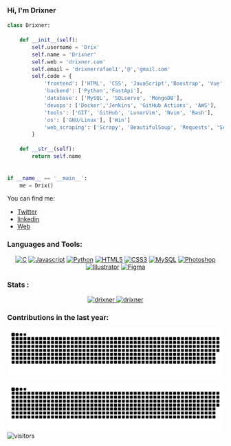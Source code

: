 <!---------- Profile banner ---------->

<!---------- Introduction ---------->
### Hi, I'm Drixner



```python
class Drixner:

    def __init__(self):
        self.username = 'Drix'
        self.name = 'Drixner'
        self.web = 'drixner.com'
        self.email = 'drixnerrafael1','@','gmail.com'
        self.code = {
            'frontend': ['HTML', 'CSS', 'JavaScript','Boostrap', 'Vue', 'tailwindCSS'],
            'backend': ['Python','FastApi'],
            'database': ['MySQL', 'SQLserve', 'MongoDB'],
            'devops': ['Docker','Jenkins', 'GitHub Actions', 'AWS'],
            'tools': ['GIT', 'GitHub', 'LunarVim', 'Nvim', 'Bash'],
            'os': ['GNU/Linux'], ['Win']
            'web_scraping': ['Scrapy', 'BeautifulSoup', 'Requests', 'Selenium', 'Puppeteer']
        }

    def __str__(self):
        return self.name


if __name__ == '__main__':
    me = Drix()

```

You can find me:
- [Twitter](https://twitter.com/DrixnerRafael)
- [linkedin](https://www.linkedin.com/in/drixner/)
- [Web](https://drixner.com/)

<!---------- Social icons section ---------->

<!---------- More about me section ---------->

<!---------- Languages and tools section ---------->
### Languages and Tools:

<p align="center">
<a href="https://docs.microsoft.com/en-us/cpp/?view=msvc-170" target="_blank" rel="noreferrer"><img src="https://raw.githubusercontent.com/danielcranney/readme-generator/main/public/icons/skills/c-colored.svg" width="36" height="36" alt="C" /></a>
<a href="https://developer.mozilla.org/en-US/docs/Web/JavaScript" target="_blank" rel="noreferrer"><img src="https://raw.githubusercontent.com/danielcranney/readme-generator/main/public/icons/skills/javascript-colored.svg" width="36" height="36" alt="Javascript" /></a>
<a href="https://www.python.org/" target="_blank" rel="noreferrer"><img src="https://raw.githubusercontent.com/danielcranney/readme-generator/main/public/icons/skills/python-colored.svg" width="36" height="36" alt="Python" /></a>
<a href="https://developer.mozilla.org/en-US/docs/Glossary/HTML5" target="_blank" rel="noreferrer"><img src="https://raw.githubusercontent.com/danielcranney/readme-generator/main/public/icons/skills/html5-colored.svg" width="36" height="36" alt="HTML5" /></a>
<a href="https://www.w3.org/TR/CSS/#css" target="_blank" rel="noreferrer"><img src="https://raw.githubusercontent.com/danielcranney/readme-generator/main/public/icons/skills/css3-colored.svg" width="36" height="36" alt="CSS3" /></a>
<a href="https://www.mysql.com/" target="_blank" rel="noreferrer"><img src="https://raw.githubusercontent.com/danielcranney/readme-generator/main/public/icons/skills/mysql-colored.svg" width="36" height="36" alt="MySQL" /></a>
<a href="https://www.adobe.com/uk/products/photoshop.html" target="_blank" rel="noreferrer"><img src="https://raw.githubusercontent.com/danielcranney/readme-generator/main/public/icons/skills/photoshop-colored.svg" width="36" height="36" alt="Photoshop" /></a>
<a href="adobe.com/uk/products/illustrator.html" target="_blank" rel="noreferrer"><img src="https://raw.githubusercontent.com/danielcranney/readme-generator/main/public/icons/skills/illustrator-colored.svg" width="36" height="36" alt="Illustrator" /></a>
<a href="https://www.figma.com/" target="_blank" rel="noreferrer"><img src="https://raw.githubusercontent.com/danielcranney/readme-generator/main/public/icons/skills/figma-colored.svg" width="36" height="36" alt="Figma" /></a>
<ion-icon name="logo-vue"></ion-icon>
</p>


### Stats :
<div align="center">
  <a href="https://github.com/drixner">
    <img height="162em" src="https://github-readme-stats-sigma-five.vercel.app/api?username=Drixner&show_icons=true&theme=dark" alt="drixner" />
    <img height="162em" src="https://github-readme-stats-sigma-five.vercel.app/api/top-langs?username=Drixner&layout=compact&langs_count=6&theme=dark" alt="drixner" />
    <br/>
  </a>
</div>

### Contributions in the last year:

![github contribution grid snake animation](https://raw.githubusercontent.com/Drixner/Drixner/output/github-contribution-grid-snake-dark.svg#gh-dark-mode-only)

![github contribution grid snake animation](https://raw.githubusercontent.com/Drixner/Drixner/output/github-contribution-grid-snake.svg#gh-light-mode-only)
![visitors](https://visitor-badge.laobi.icu/badge?page_id=drixner.drixner)
